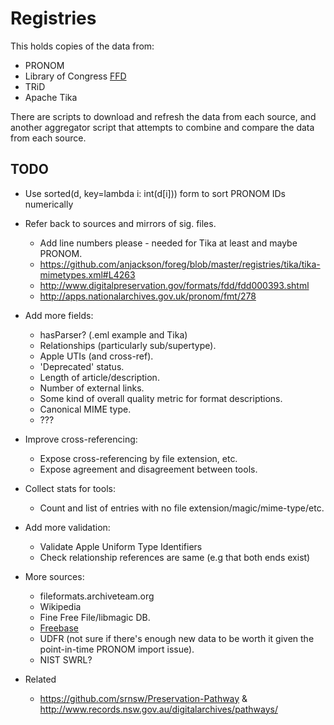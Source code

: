Registries
==========

This holds copies of the data from:

* PRONOM
* Library of Congress [FFD](http://www.digitalpreservation.gov/formats/fdd/fdd_xml_info.shtml)
* TRiD
* Apache Tika

There are scripts to download and refresh the data from each source, and another aggregator script that attempts to combine and compare the data from each source.


TODO
----

* Use sorted(d, key=lambda i: int(d[i])) form to sort PRONOM IDs numerically
* Refer back to sources and mirrors of sig. files.
    * Add line numbers please - needed for Tika at least and maybe PRONOM.
    * https://github.com/anjackson/foreg/blob/master/registries/tika/tika-mimetypes.xml#L4263
    * http://www.digitalpreservation.gov/formats/fdd/fdd000393.shtml
    * http://apps.nationalarchives.gov.uk/pronom/fmt/278
* Add more fields:
    * hasParser? (.eml example and Tika)
    * Relationships (particularly sub/supertype).
    * Apple UTIs (and cross-ref).
    * 'Deprecated' status.
    * Length of article/description.
    * Number of external links.
    * Some kind of overall quality metric for format descriptions.
    * Canonical MIME type.
    * ???
* Improve cross-referencing:
    * Expose cross-referencing by file extension, etc.
    * Expose agreement and disagreement between tools.
* Collect stats for tools:
    * Count and list of entries with no file extension/magic/mime-type/etc.
* Add more validation:
    * Validate Apple Uniform Type Identifiers
    * Check relationship references are same (e.g that both ends exist)
* More sources:
	* fileformats.archiveteam.org
	* Wikipedia
	* Fine Free File/libmagic DB.
	* [Freebase](https://www.freebase.com/query?autorun=1&q=[{%22id%22:null,%22name%22:null,%22type%22:%22/computer/file_format%22}])
	* UDFR (not sure if there's enough new data to be worth it given the point-in-time PRONOM import issue).
	* NIST SWRL?

* Related
    * https://github.com/srnsw/Preservation-Pathway & http://www.records.nsw.gov.au/digitalarchives/pathways/
